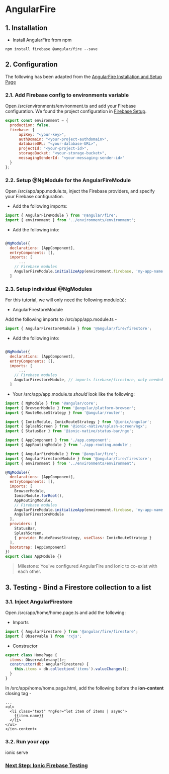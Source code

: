 # AngularFire

## 1. Installation

* Install AngularFire from npm

```
npm install firebase @angular/fire --save
```

## 2. Configuration

The following has been adapted from the [AngularFire Installation and Setup Page](https://github.com/angular/angularfire2/blob/master/docs/install-and-setup.md)

### 2.1. Add Firebase config to environments variable

Open /src/environments/environment.ts and add your Firebase configuration. We found the project configuration in [Firebase Setup](firebase_setup.md).

```javascript
export const environment = {
  production: false,
  firebase: {
      apiKey: "<your-key>",
      authDomain: "<your-project-authdomain>",
      databaseURL: "<your-database-URL>",
      projectId: "<your-project-id>",
      storageBucket: "<your-storage-bucket>",
      messagingSenderId: "<your-messaging-sender-id>"
  }
};
```

### 2.2. Setup @NgModule for the AngularFireModule

Open /src/app/app.module.ts, inject the Firebase providers, and specify your Firebase configuration.

* Add the following imports:
```javascript
import { AngularFireModule } from '@angular/fire';
import { environment } from '../environments/environment';
```

* Add the following into:

```javascript

@NgModule({
  declarations: [AppComponent],
  entryComponents: [],
  imports: [
      ...
    // Firebase modules
    AngularFireModule.initializeApp(environment.firebase, 'my-app-name'), // imports firebase/app needed for everything
  ]
```

### 2.3. Setup individual @NgModules

For this tutorial, we will only need the following module(s):

* AngularFirestoreModule

Add the following imports to /src/app/app.module.ts -

```javascript
import { AngularFirestoreModule } from '@angular/fire/firestore';
```

* Add the following into:

```javascript

@NgModule({
  declarations: [AppComponent],
  entryComponents: [],
  imports: [
      ...
    // Firebase modules
    AngularFirestoreModule, // imports firebase/firestore, only needed for database features
  ]
```
* Your /src/app/app.module.ts *should* look like the following:

```javascript
import { NgModule } from '@angular/core';
import { BrowserModule } from '@angular/platform-browser';
import { RouteReuseStrategy } from '@angular/router';

import { IonicModule, IonicRouteStrategy } from '@ionic/angular';
import { SplashScreen } from '@ionic-native/splash-screen/ngx';
import { StatusBar } from '@ionic-native/status-bar/ngx';

import { AppComponent } from './app.component';
import { AppRoutingModule } from './app-routing.module';

import { AngularFireModule } from '@angular/fire';
import { AngularFirestoreModule } from '@angular/fire/firestore';
import { environment } from '../environments/environment';

@NgModule({
  declarations: [AppComponent],
  entryComponents: [],
  imports: [
    BrowserModule,
    IonicModule.forRoot(),
    AppRoutingModule,
    // Firebase modules
    AngularFireModule.initializeApp(environment.firebase, 'my-app-name'), // imports firebase/app needed for everything    
    AngularFirestoreModule
  ],
  providers: [
    StatusBar,
    SplashScreen,
    { provide: RouteReuseStrategy, useClass: IonicRouteStrategy }
  ],
  bootstrap: [AppComponent]
})
export class AppModule {}
```
> Milestone: You've configured AngularFire and Ionic to co-exist with each other.

## 3. Testing - Bind a Firestore collection to a list

### 3.1. Inject AngularFirestore
Open /src/app/home/home.page.ts and add the following:

* Imports

```javascript
import { AngularFirestore } from '@angular/fire/firestore';
import { Observable } from 'rxjs';
```

* Constructor

```javascript
export class HomePage {
  items: Observable<any[]>;
  constructor(db: AngularFirestore) {
    this.items = db.collection('items').valueChanges();
  }
}
```

In /src/app/home/home.page.html, add the following before the **ion-content** closing tag -
```
...
<ul>
  <li class="text" *ngFor="let item of items | async">
    {{item.name}}
  </li>
</ul>
</ion-content>
```

### 3.2. Run your app
ionic serve

### [Next Step: Ionic Firebase Testing](ionic_firebase_testing.md)